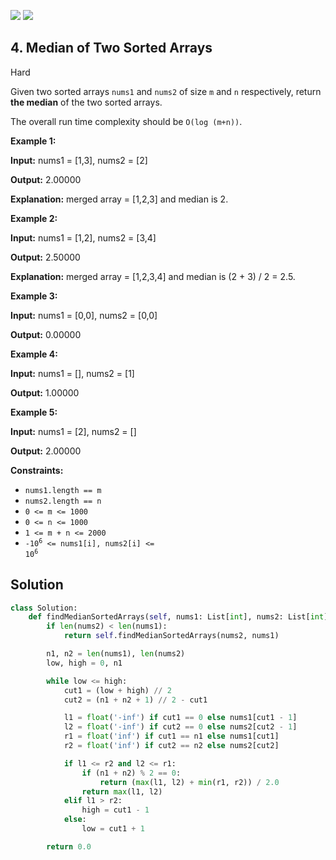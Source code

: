 [![](https://img.shields.io/github/stars/LeetCode-in-Python/LeetCode-in-Python?label=Stars&style=flat-square)](https://github.com/LeetCode-in-Python/LeetCode-in-Python)
[![](https://img.shields.io/github/forks/LeetCode-in-Python/LeetCode-in-Python?label=Fork%20me%20on%20GitHub%20&style=flat-square)](https://github.com/LeetCode-in-Python/LeetCode-in-Python/fork)

## 4\. Median of Two Sorted Arrays

Hard

Given two sorted arrays `nums1` and `nums2` of size `m` and `n` respectively, return **the median** of the two sorted arrays.

The overall run time complexity should be `O(log (m+n))`.

**Example 1:**

**Input:** nums1 = [1,3], nums2 = [2]

**Output:** 2.00000

**Explanation:** merged array = [1,2,3] and median is 2. 

**Example 2:**

**Input:** nums1 = [1,2], nums2 = [3,4]

**Output:** 2.50000

**Explanation:** merged array = [1,2,3,4] and median is (2 + 3) / 2 = 2.5. 

**Example 3:**

**Input:** nums1 = [0,0], nums2 = [0,0]

**Output:** 0.00000 

**Example 4:**

**Input:** nums1 = [], nums2 = [1]

**Output:** 1.00000 

**Example 5:**

**Input:** nums1 = [2], nums2 = []

**Output:** 2.00000 

**Constraints:**

*   `nums1.length == m`
*   `nums2.length == n`
*   `0 <= m <= 1000`
*   `0 <= n <= 1000`
*   `1 <= m + n <= 2000`
*   <code>-10<sup>6</sup> <= nums1[i], nums2[i] <= 10<sup>6</sup></code>



## Solution

```python
class Solution:
    def findMedianSortedArrays(self, nums1: List[int], nums2: List[int]) -> float:
        if len(nums2) < len(nums1):
            return self.findMedianSortedArrays(nums2, nums1)

        n1, n2 = len(nums1), len(nums2)
        low, high = 0, n1

        while low <= high:
            cut1 = (low + high) // 2
            cut2 = (n1 + n2 + 1) // 2 - cut1

            l1 = float('-inf') if cut1 == 0 else nums1[cut1 - 1]
            l2 = float('-inf') if cut2 == 0 else nums2[cut2 - 1]
            r1 = float('inf') if cut1 == n1 else nums1[cut1]
            r2 = float('inf') if cut2 == n2 else nums2[cut2]

            if l1 <= r2 and l2 <= r1:
                if (n1 + n2) % 2 == 0:
                    return (max(l1, l2) + min(r1, r2)) / 2.0
                return max(l1, l2)
            elif l1 > r2:
                high = cut1 - 1
            else:
                low = cut1 + 1

        return 0.0
```
